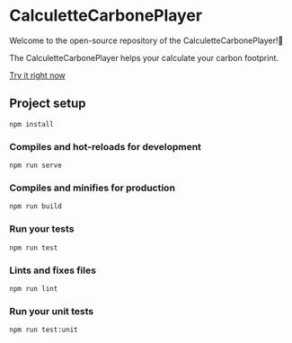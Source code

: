 # CalculetteCarbonePlayer

Welcome to the open-source repository of the CalculetteCarbonePlayer!👋

The CalculetteCarbonePlayer helps your calculate your carbon footprint.

[Try it right now](http://www.calculette-carbone.fr/play/micmac#/calc)

## Project setup
```
npm install
```

### Compiles and hot-reloads for development
```
npm run serve
```

### Compiles and minifies for production
```
npm run build
```

### Run your tests
```
npm run test
```

### Lints and fixes files
```
npm run lint
```

### Run your unit tests
```
npm run test:unit
```
